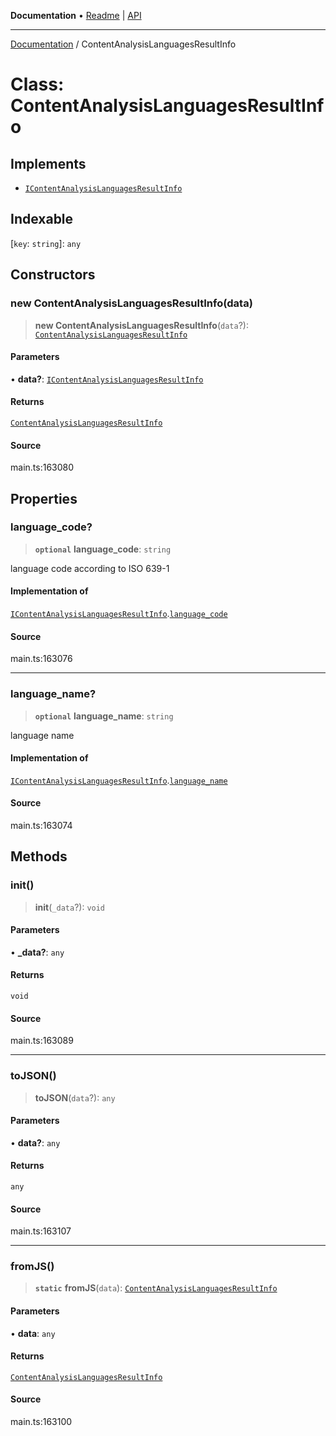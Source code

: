 **Documentation** • [Readme](../README.md) \| [API](../globals.md)

***

[Documentation](../README.md) / ContentAnalysisLanguagesResultInfo

# Class: ContentAnalysisLanguagesResultInfo

## Implements

- [`IContentAnalysisLanguagesResultInfo`](../interfaces/IContentAnalysisLanguagesResultInfo.md)

## Indexable

 \[`key`: `string`\]: `any`

## Constructors

### new ContentAnalysisLanguagesResultInfo(data)

> **new ContentAnalysisLanguagesResultInfo**(`data`?): [`ContentAnalysisLanguagesResultInfo`](ContentAnalysisLanguagesResultInfo.md)

#### Parameters

• **data?**: [`IContentAnalysisLanguagesResultInfo`](../interfaces/IContentAnalysisLanguagesResultInfo.md)

#### Returns

[`ContentAnalysisLanguagesResultInfo`](ContentAnalysisLanguagesResultInfo.md)

#### Source

main.ts:163080

## Properties

### language\_code?

> **`optional`** **language\_code**: `string`

language code according to ISO 639-1

#### Implementation of

[`IContentAnalysisLanguagesResultInfo`](../interfaces/IContentAnalysisLanguagesResultInfo.md).[`language_code`](../interfaces/IContentAnalysisLanguagesResultInfo.md#language_code)

#### Source

main.ts:163076

***

### language\_name?

> **`optional`** **language\_name**: `string`

language name

#### Implementation of

[`IContentAnalysisLanguagesResultInfo`](../interfaces/IContentAnalysisLanguagesResultInfo.md).[`language_name`](../interfaces/IContentAnalysisLanguagesResultInfo.md#language_name)

#### Source

main.ts:163074

## Methods

### init()

> **init**(`_data`?): `void`

#### Parameters

• **\_data?**: `any`

#### Returns

`void`

#### Source

main.ts:163089

***

### toJSON()

> **toJSON**(`data`?): `any`

#### Parameters

• **data?**: `any`

#### Returns

`any`

#### Source

main.ts:163107

***

### fromJS()

> **`static`** **fromJS**(`data`): [`ContentAnalysisLanguagesResultInfo`](ContentAnalysisLanguagesResultInfo.md)

#### Parameters

• **data**: `any`

#### Returns

[`ContentAnalysisLanguagesResultInfo`](ContentAnalysisLanguagesResultInfo.md)

#### Source

main.ts:163100
